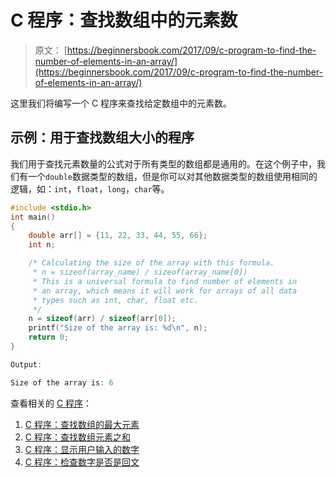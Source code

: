# C 程序：查找数组中的元素数

> 原文： [https://beginnersbook.com/2017/09/c-program-to-find-the-number-of-elements-in-an-array/](https://beginnersbook.com/2017/09/c-program-to-find-the-number-of-elements-in-an-array/)

这里我们将编写一个 C 程序来查找给定数组中的元素数。

## 示例：用于查找数组大小的程序

我们用于查找元素数量的公式对于所有类型的数组都是通用的。在这个例子中，我们有一个`double`数据类型的数组，但是你可以对其他数据类型的数组使用相同的逻辑，如：`int`，`float`，`long`，`char`等。

```c
#include <stdio.h>
int main()
{
    double arr[] = {11, 22, 33, 44, 55, 66};
    int n;

    /* Calculating the size of the array with this formula.
     * n = sizeof(array_name) / sizeof(array_name[0])
     * This is a universal formula to find number of elements in
     * an array, which means it will work for arrays of all data
     * types such as int, char, float etc.
     */
    n = sizeof(arr) / sizeof(arr[0]);
    printf("Size of the array is: %d\n", n);
    return 0;
}

Output:
```

```c
Size of the array is: 6
```

查看相关的 [C 程序](https://beginnersbook.com/2015/02/simple-c-programs/)：

1.  [C 程序：查找数组的最大元素](https://beginnersbook.com/2015/02/c-program-to-find-largest-element-of-an-array/)
2.  [C 程序：查找数组元素之和](https://beginnersbook.com/2014/06/c-program-to-find-sum-of-array-elements-using-pointers-recursion-functions/)
3.  [C 程序：显示用户输入的数字](https://beginnersbook.com/2017/09/c-program-to-print-an-integer-entered-by-a-user/)
4.  [C 程序：检查数字是否是回文](https://beginnersbook.com/2015/02/c-program-to-check-if-a-number-is-palindrome-or-not/)